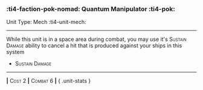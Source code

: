 ### :ti4-faction-pok-nomad: **Quantum Manipulator** :ti4-pok:

Unit Type: Mech :ti4-unit-mech:

---

While this unit is in a space area during combat, you may use it's <span style="font-variant:small-caps;">Sustain Damage</span> ability to cancel a hit that is produced against your ships in this system

* <span style="font-variant:small-caps;">Sustain Damage</span> 


---

__|__ <span style="font-variant:small-caps;">Cost 2</span> __|__ <span style="font-variant:small-caps;">Combat 6</span> __|__
{ .unit-stats }
